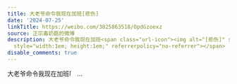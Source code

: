 ```yaml
---
title: 大老爷命令我现在加班[悲伤]
date: '2024-07-25'
linkTitle: https://weibo.com/3825863518/OpdGzoexz
source: 正宗毒奶菇的微博
description: 大老爷命令我现在加班<span class="url-icon"><img alt="[悲伤]" src="https://h5.sinaimg.cn/m/emoticon/icon/default/d_beishang-c95268c034.png"
  style="width:1em; height:1em;" referrerpolicy="no-referrer"></span>  ...
disable_comments: true
---
```

大老爷命令我现在加班<span class="url-icon"><img alt="[悲伤]" src="https://h5.sinaimg.cn/m/emoticon/icon/default/d_beishang-c95268c034.png" style="width:1em; height:1em;" referrerpolicy="no-referrer"></span>  ...